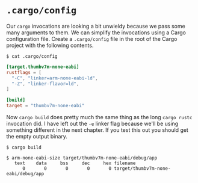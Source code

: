 # `.cargo/config`

Our `cargo` invocations are looking a bit unwieldy because we pass some many arguments to them. We
can simplify the invocations using a Cargo configuration file. Create a `.cargo/config` file in the
root of the Cargo project with the following contents.

``` console
$ cat .cargo/config
```

``` toml
[target.thumbv7m-none-eabi]
rustflags = [
  "-C", "linker=arm-none-eabi-ld",
  "-Z", "linker-flavor=ld",
]

[build]
target = "thumbv7m-none-eabi"
```

Now `cargo build` does pretty much the same thing as the long `cargo rustc` invocation did. I have
left out the `-e` linker flag because we'll be using something different in the next chapter. If you
test this out you should get the empty output binary.

``` console
$ cargo build

$ arm-none-eabi-size target/thumbv7m-none-eabi/debug/app
   text    data     bss     dec     hex filename
      0       0       0       0       0 target/thumbv7m-none-eabi/debug/app
```
